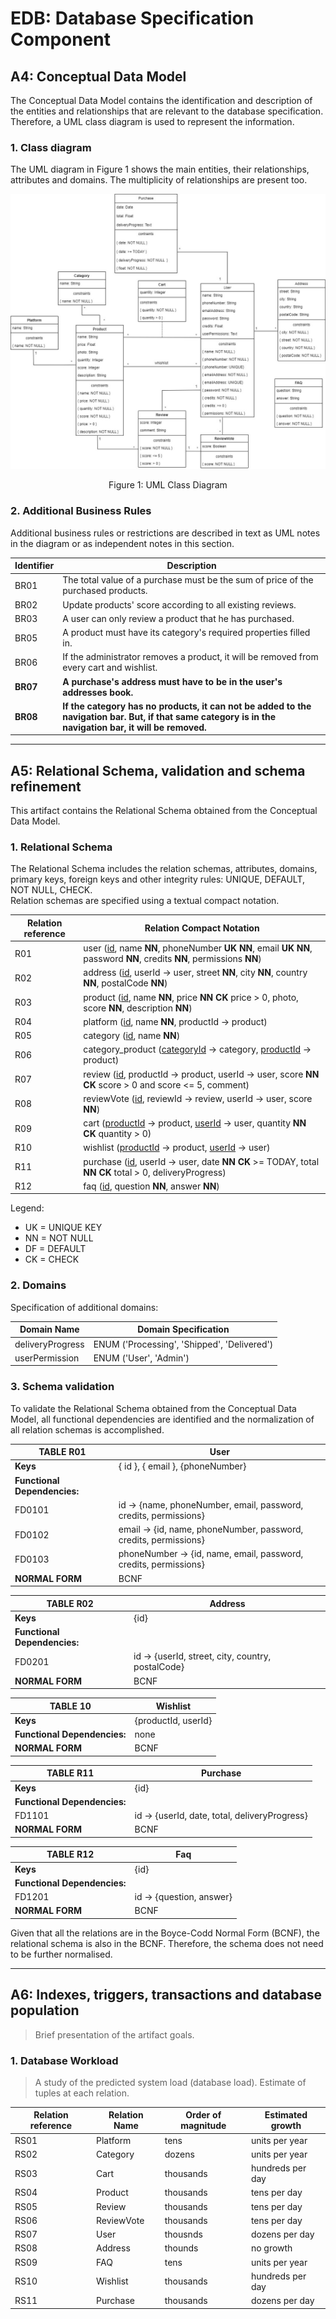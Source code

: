 # EDB: Database Specification Component

## A4: Conceptual Data Model

The Conceptual Data Model contains the identification and description of the entities and relationships that are relevant to the database specification. Therefore, a UML class diagram is used to represent the information.

### 1. Class diagram

The UML diagram in Figure 1 shows the main entities, their relationships, attributes and domains. The multiplicity of relationships are present too.

![](images/UML.jpg)

<figcaption align= "center">Figure 1: UML Class Diagram</figcaption></p>

### 2. Additional Business Rules

Additional business rules or restrictions are described in text as UML notes in the diagram or as independent notes in this section.

| Identifier | Description |
|-----------------|--------------------------|
| BR01 | The total value of a purchase must be the sum of price of the purchased products. |
| BR02 | Update products' score according to all existing reviews. |
| BR03 | A user can only review a product that he has purchased. |
| BR05 | A product must have its category's required properties filled in. |
| BR06 | If the administrator removes a product, it will be removed from every cart and wishlist. |
| **BR07** | **A purchase's address must have to be in the user's addresses book.** |
| **BR08** | **If the category has no products, it can not be added to the navigation bar. But, if that same category is in the navigation bar, it will be removed.** |


---


## A5: Relational Schema, validation and schema refinement

This artifact contains the Relational Schema obtained from the Conceptual Data Model.

### 1. Relational Schema

The Relational Schema includes the relation schemas, attributes, domains, primary keys, foreign keys and other integrity rules: UNIQUE, DEFAULT, NOT NULL, CHECK.  
Relation schemas are specified using a textual compact notation. 


| Relation reference | Relation Compact Notation                        |
| ------------------ | ------------------------------------------------ |
| R01                | user (<u>id</u>, name __NN__, phoneNumber __UK__ __NN__, email __UK__ __NN__, password __NN__, credits __NN__, permissions __NN__)                    |
| R02                | address (<u>id</u>, userId -> user, street __NN__, city __NN__, country __NN__, postalCode __NN__)
| R03                | product (<u>id</u>, name __NN__, price __NN__ __CK__ price > 0, photo, score __NN__, description __NN__)
| R04                | platform (<u>id</u>, name __NN__, productId -> product) |
| R05                | category (<u>id</u>, name __NN__) |
| R06                | category_product (<u>categoryId</u> -> category, <u>productId</u> -> product) |
| R07                | review (<u>id</u>, productId -> product, userId -> user, score __NN__ __CK__ score > 0 and score <= 5, comment) |
| R08                | reviewVote (<u>id</u>, reviewId -> review, userId -> user, score __NN__) |
| R09                | cart (<u>productId</u> -> product, <u>userId</u> -> user, quantity __NN__ __CK__ quantity > 0) |
| R10                | wishlist (<u>productId</u> -> product, <u>userId</u> -> user) |
| R11                | purchase (<u>id</u>, userId -> user, date __NN__ __CK__ >= TODAY, total __NN__ __CK__ total > 0, deliveryProgress) |
| R12                | faq (<u>id</u>, question __NN__, answer __NN__)

Legend:

* UK = UNIQUE KEY
* NN = NOT NULL
* DF = DEFAULT
* CK = CHECK

### 2. Domains

Specification of additional domains:

| Domain Name | Domain Specification           |
| ----------- | ------------------------------ |
| deliveryProgress    | ENUM ('Processing', 'Shipped', 'Delivered') |
| userPermission    | ENUM ('User', 'Admin') |

### 3. Schema validation

To validate the Relational Schema obtained from the Conceptual Data Model, all functional dependencies are identified and the normalization of all relation schemas is accomplished. 

| **TABLE R01**   | User               |
| --------------  | ---                |
| **Keys**        | { id }, { email }, {phoneNumber}  |
| **Functional Dependencies:** |       |
| FD0101          | id → {name, phoneNumber, email, password, credits, permissions} |
| FD0102          | email → {id, name, phoneNumber, password, credits, permissions} |
| FD0103          | phoneNumber → {id, name, email, password, credits, permissions} |
| **NORMAL FORM** | BCNF               |


| **TABLE R02** | Address |
| ------------- | ------- |
| **Keys**      | {id}    |
| **Functional Dependencies:** |
| FD0201        | id -> {userId, street, city, country, postalCode} |
| **NORMAL FORM** | BCNF |

| **TABLE 10** | Wishlist |
| ------------- | ------- |
| **Keys**      | {productId, userId} |
| **Functional Dependencies:** | none |
| **NORMAL FORM** | BCNF |

| **TABLE R11** | Purchase |
| ------------- | ------- |
| **Keys**      | {id}    |
| **Functional Dependencies:** |
| FD1101        | id -> {userId, date, total, deliveryProgress} |
| **NORMAL FORM** | BCNF |

| **TABLE R12** | Faq |
| ------------- | ------- |
| **Keys**      | {id}    |
| **Functional Dependencies:** |
| FD1201        | id -> {question, answer} |
| **NORMAL FORM** | BCNF |

Given that all the relations are in the Boyce-Codd Normal Form (BCNF), the relational schema is also in the BCNF. Therefore, the schema does not need to be further normalised.  

---


## A6: Indexes, triggers, transactions and database population


> Brief presentation of the artifact goals.

### 1. Database Workload
 
> A study of the predicted system load (database load).
> Estimate of tuples at each relation.

| **Relation reference** | **Relation Name** | **Order of magnitude** | **Estimated growth** |
| ------------------ | ------------- | ------------------------- | -------- |
| RS01                | Platform        | tens | units per year |
| RS02                | Category        | dozens | units per year |
| RS03                | Cart        | thousands | hundreds per day |
| RS04                | Product        | thousands | tens per day |
| RS05                | Review        | thousands | tens per day |
| RS06                | ReviewVote        | thousands | tens per day |
| RS07                | User        | thousnds | dozens per day |
| RS08                | Address        | thounds | no growth |
| RS09                | FAQ        | tens | units per year |
| RS10                | Wishlist        | thousands | hundreds per day |
| RS11                | Purchase        | thousands | dozens per day |